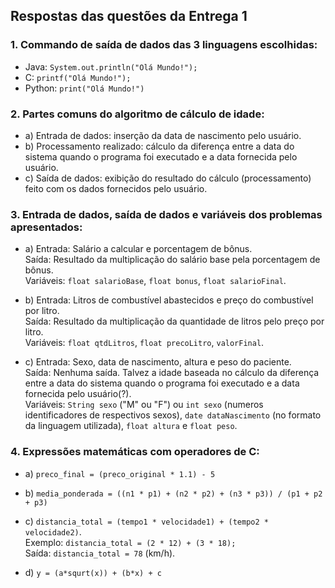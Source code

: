## Respostas das questões da Entrega 1

### 1. Commando de saída de dados das 3 linguagens escolhidas:
- Java: `System.out.println("Olá Mundo!");`
- C: `printf("Olá Mundo!");`
- Python: `print("Olá Mundo!")`

### 2. Partes comuns do algoritmo de cálculo de idade:
- a) Entrada de dados: inserção da data de nascimento pelo usuário.
- b) Processamento realizado: cálculo da diferença entre a data do sistema quando o programa foi executado e a data fornecida pelo usuário. 
- c) Saída de dados: exibição do resultado do cálculo (processamento) feito com os dados fornecidos pelo usuário.

### 3. Entrada de dados, saída de dados e variáveis dos problemas apresentados:
- a) Entrada: Salário a calcular e porcentagem de bônus. <br>
     Saída: Resultado da multiplicação do salário base pela porcentagem de bônus. <br>
     Variáveis: `float salarioBase`, `float bonus`, `float salarioFinal`.

- b) Entrada: Litros de combustível abastecidos e preço do combustível por litro. <br>
     Saída: Resultado da multiplicação da quantidade de litros pelo preço por litro. <br>
     Variáveis: `float qtdLitros`, `float precoLitro`, `valorFinal`.

- c) Entrada: Sexo, data de nascimento, altura e peso do paciente. <br>
     Saída: Nenhuma saída. Talvez a idade baseada no cálculo da diferença entre a data do sistema quando o programa foi executado e a data fornecida pelo usuário(?). <br>
     Variáveis: `String sexo` ("M" ou "F") ou `int sexo` (numeros identificadores de respectivos sexos), `date dataNascimento` (no formato da linguagem utilizada), `float altura` e `float peso`.

### 4. Expressões matemáticas com operadores de C:
- a) `preco_final = (preco_original * 1.1) - 5`

- b) `media_ponderada = ((n1 * p1) + (n2 * p2) + (n3 * p3)) / (p1 + p2 + p3)`

- c) `distancia_total = (tempo1 * velocidade1) + (tempo2 * velocidade2)`. <br>
     Exemplo: `distancia_total = (2 * 12) + (3 * 18);` <br>
     Saída: `distancia_total = 78` (km/h).

- d) `y = (a*squrt(x)) + (b*x) + c`